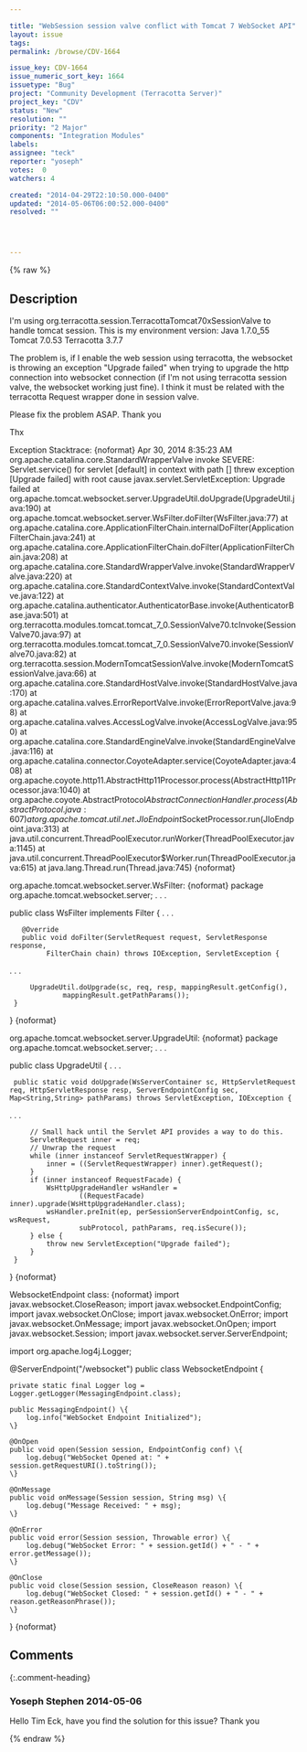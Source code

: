 ```yaml
---

title: "WebSession session valve conflict with Tomcat 7 WebSocket API"
layout: issue
tags: 
permalink: /browse/CDV-1664

issue_key: CDV-1664
issue_numeric_sort_key: 1664
issuetype: "Bug"
project: "Community Development (Terracotta Server)"
project_key: "CDV"
status: "New"
resolution: ""
priority: "2 Major"
components: "Integration Modules"
labels: 
assignee: "teck"
reporter: "yoseph"
votes:  0
watchers: 4

created: "2014-04-29T22:10:50.000-0400"
updated: "2014-05-06T06:00:52.000-0400"
resolved: ""




---
```


{% raw %}

## Description

<div markdown="1" class="description">

I'm using org.terracotta.session.TerracottaTomcat70xSessionValve to handle tomcat session. This is my environment version:
Java 1.7.0\_55
Tomcat 7.0.53
Terracotta 3.7.7

The problem is, if I enable the web session using terracotta, the websocket is throwing an exception "Upgrade failed" when trying to upgrade the http connection into websocket connection (if I'm not using terracotta session valve, the websocket working just fine). I think it must be related with the terracotta Request wrapper done in session valve.

Please fix the problem ASAP. Thank you

Thx

Exception Stacktrace:
\{noformat\}
 Apr 30, 2014 8:35:23 AM org.apache.catalina.core.StandardWrapperValve invoke
 SEVERE: Servlet.service() for servlet [default] in context with path [] threw exception [Upgrade failed] with root cause
 javax.servlet.ServletException: Upgrade failed
 	at org.apache.tomcat.websocket.server.UpgradeUtil.doUpgrade(UpgradeUtil.java:190)
 	at org.apache.tomcat.websocket.server.WsFilter.doFilter(WsFilter.java:77)
 	at org.apache.catalina.core.ApplicationFilterChain.internalDoFilter(ApplicationFilterChain.java:241)
 	at org.apache.catalina.core.ApplicationFilterChain.doFilter(ApplicationFilterChain.java:208)
 	at org.apache.catalina.core.StandardWrapperValve.invoke(StandardWrapperValve.java:220)
 	at org.apache.catalina.core.StandardContextValve.invoke(StandardContextValve.java:122)
 	at org.apache.catalina.authenticator.AuthenticatorBase.invoke(AuthenticatorBase.java:501)
 	at org.terracotta.modules.tomcat.tomcat\_7\_0.SessionValve70.tcInvoke(SessionValve70.java:97)
 	at org.terracotta.modules.tomcat.tomcat\_7\_0.SessionValve70.invoke(SessionValve70.java:82)
 	at org.terracotta.session.ModernTomcatSessionValve.invoke(ModernTomcatSessionValve.java:66)
 	at org.apache.catalina.core.StandardHostValve.invoke(StandardHostValve.java:170)
 	at org.apache.catalina.valves.ErrorReportValve.invoke(ErrorReportValve.java:98)
 	at org.apache.catalina.valves.AccessLogValve.invoke(AccessLogValve.java:950)
 	at org.apache.catalina.core.StandardEngineValve.invoke(StandardEngineValve.java:116)
 	at org.apache.catalina.connector.CoyoteAdapter.service(CoyoteAdapter.java:408)
 	at org.apache.coyote.http11.AbstractHttp11Processor.process(AbstractHttp11Processor.java:1040)
 	at org.apache.coyote.AbstractProtocol$AbstractConnectionHandler.process(AbstractProtocol.java:607)
 	at org.apache.tomcat.util.net.JIoEndpoint$SocketProcessor.run(JIoEndpoint.java:313)
 	at java.util.concurrent.ThreadPoolExecutor.runWorker(ThreadPoolExecutor.java:1145)
 	at java.util.concurrent.ThreadPoolExecutor$Worker.run(ThreadPoolExecutor.java:615)
 	at java.lang.Thread.run(Thread.java:745)
\{noformat\}

org.apache.tomcat.websocket.server.WsFilter:
\{noformat\}
 package org.apache.tomcat.websocket.server;
 .
 .
 .
 
 public class WsFilter implements Filter \{
 .
 .
 .
 
       @Override
       public void doFilter(ServletRequest request, ServletResponse response,
             FilterChain chain) throws IOException, ServletException {
 .
 .
 .
 
         UpgradeUtil.doUpgrade(sc, req, resp, mappingResult.getConfig(),
                 mappingResult.getPathParams());
     }
 \}
\{noformat\}

org.apache.tomcat.websocket.server.UpgradeUtil:
\{noformat\}
 package org.apache.tomcat.websocket.server;
 .
 .
 .
 
 public class UpgradeUtil \{
 .
 .
 .
 
     public static void doUpgrade(WsServerContainer sc, HttpServletRequest req, HttpServletResponse resp, ServerEndpointConfig sec, Map<String,String> pathParams) throws ServletException, IOException {
 .
 .
 .
 
         // Small hack until the Servlet API provides a way to do this.
         ServletRequest inner = req;
         // Unwrap the request
         while (inner instanceof ServletRequestWrapper) {
             inner = ((ServletRequestWrapper) inner).getRequest();
         }
         if (inner instanceof RequestFacade) {
             WsHttpUpgradeHandler wsHandler =
                     ((RequestFacade) inner).upgrade(WsHttpUpgradeHandler.class);
             wsHandler.preInit(ep, perSessionServerEndpointConfig, sc, wsRequest,
                     subProtocol, pathParams, req.isSecure());
         } else {
             throw new ServletException("Upgrade failed");
         }
     }
 \}
\{noformat\}

WebsocketEndpoint class:
\{noformat\}
import javax.websocket.CloseReason;
import javax.websocket.EndpointConfig;
import javax.websocket.OnClose;
import javax.websocket.OnError;
import javax.websocket.OnMessage;
import javax.websocket.OnOpen;
import javax.websocket.Session;
import javax.websocket.server.ServerEndpoint;

import org.apache.log4j.Logger;

@ServerEndpoint("/websocket")
public class WebsocketEndpoint \{

	private static final Logger log = Logger.getLogger(MessagingEndpoint.class);

	public MessagingEndpoint() \{
		log.info("WebSocket Endpoint Initialized");
	\}

	@OnOpen
	public void open(Session session, EndpointConfig conf) \{
		log.debug("WebSocket Opened at: " + session.getRequestURI().toString());
	\}

	@OnMessage
	public void onMessage(Session session, String msg) \{
		log.debug("Message Received: " + msg);
	\}

	@OnError
	public void error(Session session, Throwable error) \{
		log.debug("WebSocket Error: " + session.getId() + " - " + error.getMessage());
	\}

	@OnClose
	public void close(Session session, CloseReason reason) \{
		log.debug("WebSocket Closed: " + session.getId() + " - " + reason.getReasonPhrase());
	\}

\}
\{noformat\}

</div>

## Comments


{:.comment-heading}
### **Yoseph Stephen** <span class="date">2014-05-06</span>

<div markdown="1" class="comment">

Hello Tim Eck, have you find the solution for this issue? Thank you

</div>



{% endraw %}
